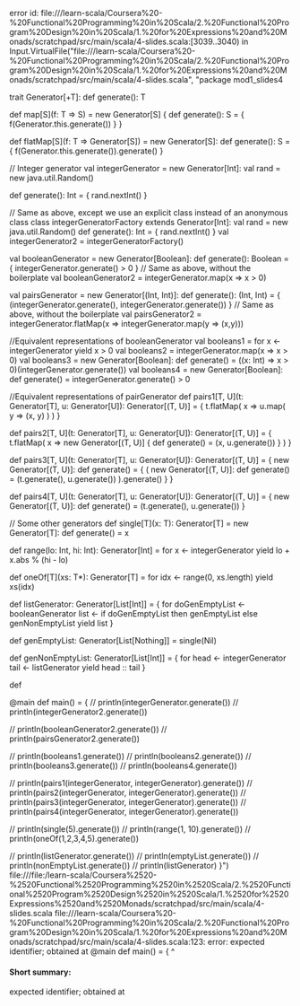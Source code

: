 error id: file://<WORKSPACE>/learn-scala/Coursera%20-%20Functional%20Programming%20in%20Scala/2.%20Functional%20Program%20Design%20in%20Scala/1.%20for%20Expressions%20and%20Monads/scratchpad/src/main/scala/4-slides.scala:[3039..3040) in Input.VirtualFile("file://<WORKSPACE>/learn-scala/Coursera%20-%20Functional%20Programming%20in%20Scala/2.%20Functional%20Program%20Design%20in%20Scala/1.%20for%20Expressions%20and%20Monads/scratchpad/src/main/scala/4-slides.scala", "package mod1_slides4

trait Generator[+T]:
  def generate(): T

  def map[S](f: T => S) = new Generator[S] {
    def generate(): S = {
      f(Generator.this.generate())
    }
  }

  def flatMap[S](f: T => Generator[S]) = new Generator[S]:
    def generate(): S = { 
      f(Generator.this.generate()).generate()
    }

// Integer generator
val integerGenerator = new Generator[Int]: 
  val rand = new java.util.Random()
  
  def generate(): Int = {
    rand.nextInt()
  }

// Same as above, except we use an explicit class instead of an anonymous class
class integerGeneratorFactory extends Generator[Int]:
  val rand = new java.util.Random()
  def generate(): Int = {
    rand.nextInt()
  }
val integerGenerator2 = integerGeneratorFactory()

val booleanGenerator = new Generator[Boolean]:
  def generate(): Boolean = {
    integerGenerator.generate() > 0
  }
// Same as above, without the boilerplate
val booleanGenerator2 = integerGenerator.map(x => x > 0)

val pairsGenerator = new Generator[(Int, Int)]:
  def generate(): (Int, Int) = {
    (integerGenerator.generate(), integerGenerator.generate())
  }
// Same as above, without the boilerplate
val pairsGenerator2 = integerGenerator.flatMap(x => integerGenerator.map(y => (x,y)))

//Equivalent representations of booleanGenerator
val booleans1 = for x <- integerGenerator yield x > 0
val booleans2 = integerGenerator.map(x => x > 0)
val booleans3 = new Generator[Boolean]:
  def generate() = ((x: Int) => x > 0)(integerGenerator.generate())
val booleans4 = new Generator[Boolean]:
  def generate() = integerGenerator.generate() > 0

//Equivalent representations of pairGenerator
def pairs1[T, U](t: Generator[T], u: Generator[U]): Generator[(T, U)] = {
  t.flatMap(
    x => u.map(
      y => (x, y)
    )
  )
}

def pairs2[T, U](t: Generator[T], u: Generator[U]): Generator[(T, U)] = {
  t.flatMap(
    x => new Generator[(T, U)] { 
      def generate() = (x, u.generate()) 
    }
  )
}

def pairs3[T, U](t: Generator[T], u: Generator[U]): Generator[(T, U)] = {
  new Generator[(T, U)]:
    def generate() = {
      (
        new Generator[(T, U)]: 
          def generate() = (t.generate(), u.generate())
      ).generate()
  }
}

def pairs4[T, U](t: Generator[T], u: Generator[U]): Generator[(T, U)] = {
  new Generator[(T, U)]:
    def generate() = (t.generate(), u.generate())
}

// Some other generators
def single[T](x: T): Generator[T] = new Generator[T]:
  def generate() = x
  
def range(lo: Int, hi: Int): Generator[Int] =
  for 
    x <- integerGenerator 
  yield 
    lo + x.abs % (hi - lo)

def oneOf[T](xs: T*): Generator[T] =
  for 
    idx <- range(0, xs.length) 
  yield 
    xs(idx)

def listGenerator: Generator[List[Int]] = {
  for 
    doGenEmptyList <- booleanGenerator
    list <- if doGenEmptyList then genEmptyList else genNonEmptyList
  yield
    list
}

def genEmptyList: Generator[List[Nothing]] = single(Nil)

def genNonEmptyList: Generator[List[Int]] = {
  for
    head <- integerGenerator
    tail <- listGenerator
  yield 
    head :: tail
}

def 

@main def main() = {
  // println(integerGenerator.generate())
  // println(integerGenerator2.generate())

  // println(booleanGenerator2.generate())
  // println(pairsGenerator2.generate())

  // println(booleans1.generate())
  // println(booleans2.generate())
  // println(booleans3.generate())
  // println(booleans4.generate())

  // println(pairs1(integerGenerator, integerGenerator).generate())
  // println(pairs2(integerGenerator, integerGenerator).generate())
  // println(pairs3(integerGenerator, integerGenerator).generate())
  // println(pairs4(integerGenerator, integerGenerator).generate())

  // println(single(5).generate())
  // println(range(1, 10).generate())
  // println(oneOf(1,2,3,4,5).generate())

  // println(listGenerator.generate())
  // println(emptyList.generate())
  // println(nonEmptyList.generate())
  // println(listGenerator)
}")
file://<WORKSPACE>/file:<WORKSPACE>/learn-scala/Coursera%2520-%2520Functional%2520Programming%2520in%2520Scala/2.%2520Functional%2520Program%2520Design%2520in%2520Scala/1.%2520for%2520Expressions%2520and%2520Monads/scratchpad/src/main/scala/4-slides.scala
file://<WORKSPACE>/learn-scala/Coursera%20-%20Functional%20Programming%20in%20Scala/2.%20Functional%20Program%20Design%20in%20Scala/1.%20for%20Expressions%20and%20Monads/scratchpad/src/main/scala/4-slides.scala:123: error: expected identifier; obtained at
@main def main() = {
^
#### Short summary: 

expected identifier; obtained at